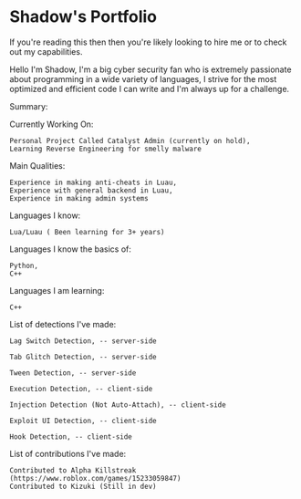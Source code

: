 # Shadow's Portfolio

If you're reading this then then you're likely looking to hire me or to check out my capabilities.

Hello I'm Shadow, 
I'm a big cyber security fan who is extremely passionate about programming in a wide variety of languages, I strive for the most optimized and efficient code I can write and I'm always up for a challenge.


Summary: 

  Currently Working On:
  
    Personal Project Called Catalyst Admin (currently on hold),
    Learning Reverse Engineering for smelly malware

  Main Qualities:
  
    Experience in making anti-cheats in Luau,
    Experience with general backend in Luau,
    Experience in making admin systems

  Languages I know:
  
    Lua/Luau ( Been learning for 3+ years)
  
  Languages I know the basics of:
  
    Python,
    C++
  
  Languages I am learning:
  
    C++

  List of detections I've made:
   
    Lag Switch Detection, -- server-side  
    
    Tab Glitch Detection, -- server-side  
    
    Tween Detection, -- server-side  
    
    Execution Detection, -- client-side  
    
    Injection Detection (Not Auto-Attach), -- client-side
    
    Exploit UI Detection, -- client-side  
    
    Hook Detection, -- client-side  
  

  List of contributions I've made: 

    Contributed to Alpha Killstreak (https://www.roblox.com/games/15233059847)
    Contributed to Kizuki (Still in dev)

  
